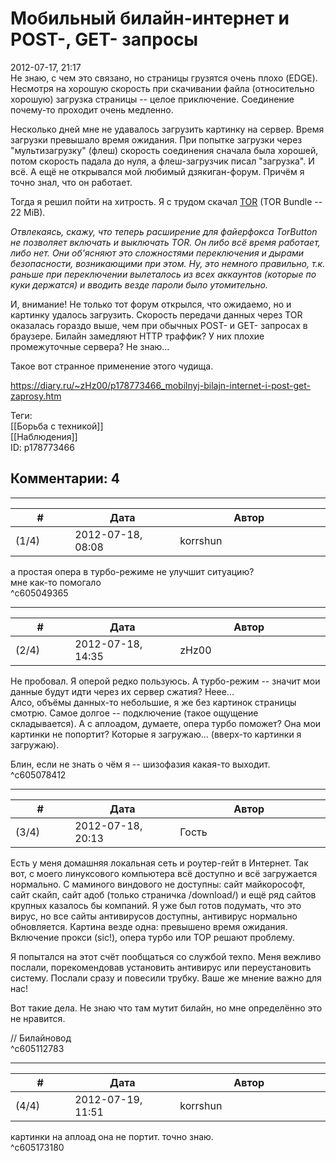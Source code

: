 Мобильный билайн-интернет и POST-, GET- запросы
===============================================

  
2012-07-17, 21:17  
 Не знаю, с чем это связано, но страницы грузятся очень плохо (EDGE). Несмотря на хорошую скорость при скачивании файла (относительно хорошую) загрузка страницы -- целое приключение. Соединение почему-то проходит очень медленно.   
   
 Несколько дней мне не удавалось загрузить картинку на сервер. Время загрузки превышало время ожидания. При попытке загрузки через "мультизагрузку" (флеш) скорость соединения сначала была хорошей, потом скорость падала до нуля, а флеш-загрузчик писал "загрузка". И всё. А ещё не открывался мой любимый дзякиган-форум. Причём я точно знал, что он работает.   
   
 Тогда я решил пойти на хитрость. Я с трудом скачал  [TOR](https://ru.wikipedia.org/wiki/Tor)  (TOR Bundle -- 22 MiB).   
   
  *Отвлекаясь, скажу, что теперь расширение для файерфокса TorButton не позволяет включать и выключать TOR. Он либо всё время работает, либо нет. Они об'ясняют это сложностями переключения и дырами безопасности, возникающими при этом. Ну, это немного правильно, т.к. раньше при переключении вылеталось из всех аккаунтов (которые по куки держатся) и вводить везде пароли было утомительно.*    
   
 И, внимание! Не только тот форум открылся, что ожидаемо, но и картинку удалось загрузить. Скорость передачи данных через TOR оказалась гораздо выше, чем при обычных POST- и GET- запросах в браузере. Билайн замедляют HTTP траффик? У них плохие промежуточные сервера? Не знаю...   
   
 Такое вот странное применение этого чудища.   
  
<https://diary.ru/~zHz00/p178773466_mobilnyj-bilajn-internet-i-post-get-zaprosy.htm>  
  
Теги:  
[[Борьба с техникой]]  
[[Наблюдения]]  
ID: p178773466  


Комментарии: 4
--------------

  


---



|         #         |              Дата              |                     Автор                     |           ID           |
| --- | --- | --- | --- |
| (1/4) | 2012-07-18, 08:08 | korrshun | c605049365 |

  
 а простая опера в турбо-режиме не улучшит ситуацию?   
 мне как-то помогало   
 ^c605049365

---



|         #         |              Дата              |                     Автор                     |           ID           |
| --- | --- | --- | --- |
| (2/4) | 2012-07-18, 14:35 | zHz00 | c605078412 |

  
 Не пробовал. Я оперой редко пользуюсь. А турбо-режим -- значит мои данные будут идти через их сервер сжатия? Неее...   
 Алсо, объёмы данных-то небольшие, я же без картинок страницы смотрю. Самое долгое -- подключение (такое ощущение складывается). А с аплоадом, думаете, опера турбо поможет? Она мои картинки не попортит? Которые я загружаю... (вверх-то картинки я загружаю).   
   
 Блин, если не знать о чём я -- шизофазия какая-то выходит.   
 ^c605078412

---



|         #         |              Дата              |                     Автор                     |           ID           |
| --- | --- | --- | --- |
| (3/4) | 2012-07-18, 20:13 | Гость | c605112783 |

  
 Есть у меня домашняя локальная сеть и роутер-гейт в Интернет. Так вот, с моего линуксового компьютера всё доступно и всё загружается нормально. С маминого виндового не доступны: сайт майкорософт, сайт скайп, сайт адоб (только страничка /download/) и ещё ряд сайтов крупных казалось бы компаний. Я уже был готов подумать, что это вирус, но все сайты антивирусов доступны, антивирус нормально обновляется. Картина везде одна: превышено время ожидания. Включение прокси (sic!), опера турбо или ТОР решают проблему.   
   
 Я попытался на этот счёт пообщаться со службой техпо. Меня вежливо послали, порекомендовав установить антивирус или переустановить систему. Послали сразу и повесили трубку. Ваше же мнение важно для нас!   
   
 Вот такие дела. Не знаю что там мутит билайн, но мне определённо это не нравится.   
   
 // Билайновод   
 ^c605112783

---



|         #         |              Дата              |                     Автор                     |           ID           |
| --- | --- | --- | --- |
| (4/4) | 2012-07-19, 11:51 | korrshun | c605173180 |

  
 картинки на аплоад она не портит. точно знаю.   
 ^c605173180